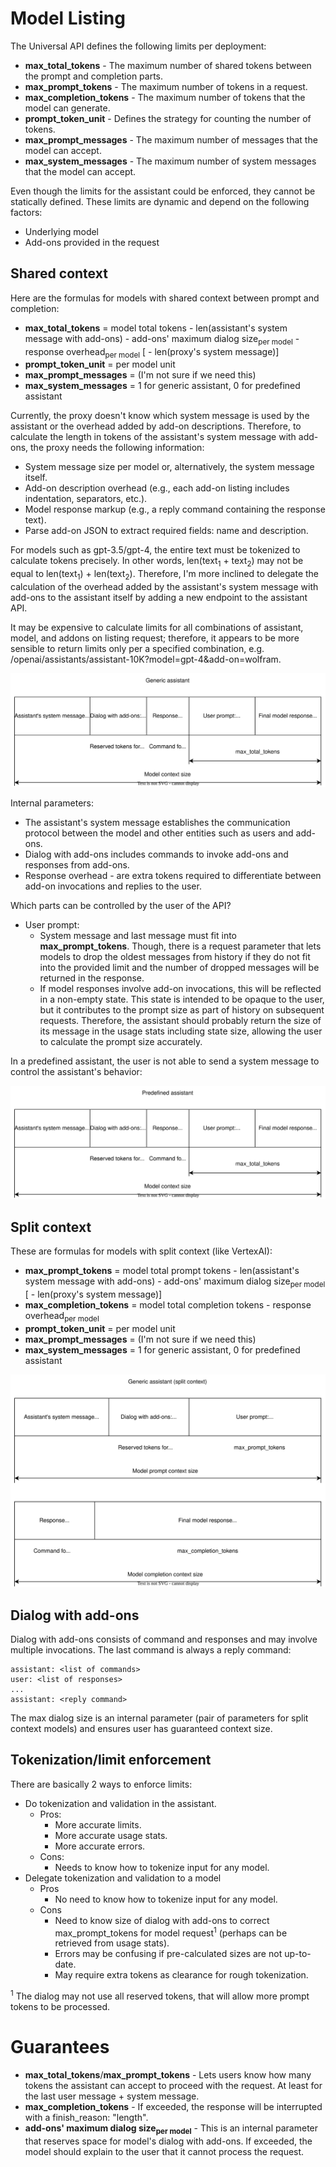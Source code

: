 # Model Listing

The Universal API defines the following limits per deployment:

- **max_total_tokens** - The maximum number of shared tokens between the prompt and completion parts.
- **max_prompt_tokens** - The maximum number of tokens in a request.
- **max_completion_tokens** - The maximum number of tokens that the model can generate.
- **prompt_token_unit** - Defines the strategy for counting the number of tokens.
- **max_prompt_messages** - The maximum number of messages that the model can accept.
- **max_system_messages** - The maximum number of system messages that the model can accept.

Even though the limits for the assistant could be enforced, they cannot be statically defined. These limits are dynamic and depend on the following factors:

- Underlying model
- Add-ons provided in the request

## Shared context

Here are the formulas for models with shared context between prompt and completion:

- **max_total_tokens** = model total tokens - len(assistant's system message with add-ons) - add-ons' maximum dialog size<sub>per model</sub> - response overhead<sub>per model</sub> \[ - len(proxy's system message)]
- **prompt_token_unit** = per model unit
- **max_prompt_messages** = (I'm not sure if we need this)
- **max_system_messages** = 1 for generic assistant, 0 for predefined assistant

Currently, the proxy doesn't know which system message is used by the assistant or the overhead added by add-on descriptions.
Therefore, to calculate the length in tokens of the assistant's system message with add-ons, the proxy needs the following information:

- System message size per model or, alternatively, the system message itself.
- Add-on description overhead (e.g., each add-on listing includes indentation, separators, etc.).
- Model response markup (e.g., a reply command containing the response text).
- Parse add-on JSON to extract required fields: name and description.

For models such as gpt-3.5/gpt-4, the entire text must be tokenized to calculate tokens precisely.
In other words, len(text<sub>1</sub> + text<sub>2</sub>) may not be equal to len(text<sub>1</sub>) + len(text<sub>2</sub>).
Therefore, I'm more inclined to delegate the calculation of the overhead added by the assistant's system message with
add-ons to the assistant itself by adding a new endpoint to the assistant API.

It may be expensive to calculate limits for all combinations of assistant, model, and addons on listing request;
therefore, it appears to be more sensible to return limits only per a specified combination, e.g.
/openai/assistants/assistant-10K?model=gpt-4&add-on=wolfram.

![generic assistant](generic_assistant_context_breakdown.svg)

Internal parameters:
- The assistant's system message establishes the communication protocol between the model and other entities such as users and add-ons.
- Dialog with add-ons includes commands to invoke add-ons and responses from add-ons.
- Response overhead - are extra tokens required to differentiate between add-on invocations and replies to the user.

Which parts can be controlled by the user of the API?
- User prompt:
    - System message and last message must fit into **max_prompt_tokens**. Though, there is a request parameter that lets
models to drop the oldest messages from history if they do not fit into the provided limit and the number of dropped messages
will be returned in the response.
    - If model responses involve add-on invocations, this will be reflected in a non-empty state. This state is intended
to be opaque to the user, but it contributes to the prompt size as part of history on subsequent requests. Therefore,
the assistant should probably return the size of its message in the usage stats including state size, allowing
the user to calculate the prompt size accurately.

In a predefined assistant, the user is not able to send a system message to control the assistant's behavior:

![predefined assistant](predefined_assistant_context_breakdown.svg)

## Split context

These are formulas for models with split context (like VertexAI):

- **max_prompt_tokens** = model total prompt tokens - len(assistant's system message with add-ons) - add-ons' maximum dialog size<sub>per model</sub> \[ - len(proxy's system message)]
- **max_completion_tokens** = model total completion tokens - response overhead<sub>per model</sub>
- **prompt_token_unit** = per model unit
- **max_prompt_messages** = (I'm not sure if we need this)
- **max_system_messages** = 1 for generic assistant, 0 for predefined assistant

![generic assistant split context](generic_assistant_split_context_breakdown.svg)

## Dialog with add-ons

Dialog with add-ons consists of command and responses and may involve multiple invocations. The last command is always a reply command:
```
assistant: <list of commands>
user: <list of responses>
...
assistant: <reply command>
```
The max dialog size is an internal parameter (pair of parameters for split context models) and ensures user has guaranteed
context size.

## Tokenization/limit enforcement

There are basically 2 ways to enforce limits:
* Do tokenization and validation in the assistant.
  * Pros:
    * More accurate limits.
    * More accurate usage stats.
    * More accurate errors.
  * Cons:
    * Needs to know how to tokenize input for any model.
* Delegate tokenization and validation to a model
  * Pros
    * No need to know how to tokenize input for any model.
  * Cons
    * Need to know size of dialog with add-ons to correct max_prompt_tokens for model request<sup>1</sup> (perhaps can be retrieved from usage stats).
    * Errors may be confusing if pre-calculated sizes are not up-to-date.
    * May require extra tokens as clearance for rough tokenization.

<sup>1</sup> The dialog may not use all reserved tokens, that will allow more prompt tokens to be processed.

# Guarantees

- **max_total_tokens**/**max_prompt_tokens** - Lets users know how many tokens the assistant can accept to proceed with the request. At least for the last user message + system message. 
- **max_completion_tokens** - If exceeded, the response will be interrupted with a finish_reason: "length".
- **add-ons' maximum dialog size<sub>per model</sub>** - This is an internal parameter that reserves space for model's dialog with add-ons.
If exceeded, the model should explain to the user that it cannot process the request.
